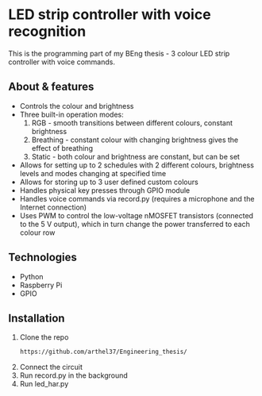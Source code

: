 # LED strip controller with voice recognition 

This is the programming part of my BEng thesis - 3 colour LED strip controller with voice commands.

## About & features

- Controls the colour and brightness
- Three built-in operation modes:
  1. RGB -  smooth transitions between different colours, constant brightness
  2. Breathing - constant colour with changing brightness gives the effect of breathing
  3. Static - both colour and brightness are constant, but can be set
- Allows for setting up to 2 schedules with 2 different colours, brightness levels and modes changing at specified time
- Allows for storing up to 3 user defined custom colours
- Handles physical key presses through GPIO module
- Handles voice commands via record.py (requires a microphone and the Internet connection)
- Uses PWM to control the low-voltage nMOSFET transistors (connected to the 5 V output), which in turn change the power transferred to each colour row

## Technologies

- Python
- Raspberry Pi
- GPIO

## Installation

1. Clone the repo
   ```bash
   https://github.com/arthel37/Engineering_thesis/
   ```
2. Connect the circuit
3. Run record.py in the background
4. Run led_har.py
